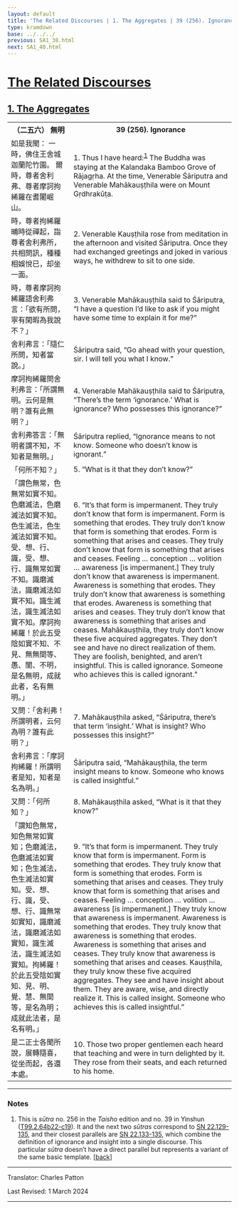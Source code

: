 ```yaml
---
layout: default
title: 'The Related Discourses | 1. The Aggregates | 39 (256). Ignorance'
type: kramdown
base: ../../../
previous: SA1_38.html
next: SA1_40.html
---
```


<h1><a href='(../index.html)'>The Related Discourses</a></h1>
<h2><a href='index.html'>1. The Aggregates</a></h2>

<table class="trans">
  <th class='ch'>（二五六） 無明</th>
  <th class='en'>39 (256). Ignorance</th>
  <tr>
    <td title='t99.2.64b22'>如是我聞： 一時，佛住王舍城迦蘭陀竹園。 爾時，尊者舍利弗、尊者摩訶拘絺羅在耆闍崛山。</td>
    <td id='p1'>1. Thus I have heard:<sup id="ref1"><a href="#n1">1</a></sup> The Buddha was staying at the Kalandaka Bamboo Grove of Rājagṛha. At the time, Venerable Śāriputra and Venerable Mahākauṣṭhila were on Mount Gṛdhrakūṭa.</td>
  </tr>
  <tr>
    <td title='t99.2.64b24'>時，尊者拘絺羅晡時從禪起，詣尊者舍利弗所，共相問訊，種種相娛悅已，却坐一面。</td>
    <td id='p2'>2. Venerable Kauṣṭhila rose from meditation in the afternoon and visited Śāriputra. Once they had exchanged greetings and joked in various ways, he withdrew to sit to one side.</td>
  </tr>
  <tr>
    <td title='t99.2.64b26'>時，尊者摩訶拘絺羅語舍利弗言：「欲有所問，寧有閑暇為我說不？」</td>
    <td id='p3'>3. Venerable Mahākauṣṭhila said to Śāriputra, “I have a question I’d like to ask if you might have some time to explain it for me?”</td>
  </tr>
  <tr>
    <td title='t99.2.64b27'>舍利弗言：「隨仁所問，知者當說。」</td>
    <td>Śāriputra said, “Go ahead with your question, sir. I will tell you what I know.”</td>
  </tr>
  <tr>
    <td title='t99.2.64b28'>摩訶拘絺羅問舍利弗言：「所謂無明。云何是無明？誰有此無明？」</td>
    <td id='p4'>4. Venerable Mahākauṣṭhila said to Śāriputra, “There’s the term ‘ignorance.’ What is ignorance? Who possesses this ignorance?”</td>
  </tr>
  <tr>
    <td title='t99.2.64b29'>舍利弗答言：「無明者謂不知，不知者是無明。」</td>
    <td>Śāriputra replied, “Ignorance means to not know. Someone who doesn’t know is ignorant.”</td>
  </tr>
  <tr>
    <td title='t99.2.64c1'>「何所不知？」</td>
    <td id='p5'>5. “What is it that they don’t know?”</td>
  </tr>
  <tr>
    <td title='t99.2.64c2'>「謂色無常，色無常如實不知。色磨滅法，色磨滅法如實不知。色生滅法，色生滅法如實不知。受、想、行、識，受、想、行、識無常如實不知。識磨滅法，識磨滅法如實不知。識生滅法，識生滅法如實不知。摩訶拘絺羅！於此五受陰如實不知、不見、無無間等、愚、闇、不明，是名無明，成就此者，名有無明。」</td>
    <td id='p6'>6. “It’s that form is impermanent. They truly don’t know that form is impermanent. Form is something that erodes. They truly don’t know that form is something that erodes. Form is something that arises and ceases. They truly don’t know that form is something that arises and ceases. Feeling … conception … volition … awareness [is impermanent.] They truly don’t know that awareness is impermanent. Awareness is something that erodes. They truly don’t know that awareness is something that erodes. Awareness is something that arises and ceases. They truly don’t know that awareness is something that arises and ceases. Mahākauṣṭhila, they truly don’t know these five acquired aggregates. They don’t see and have no direct realization of them. They are foolish, benighted, and aren’t insightful. This is called ignorance. Someone who achieves this is called ignorant.”</td>
  </tr>
  <tr>
    <td title='t99.2.64c8'>又問：「舍利弗！所謂明者，云何為明？誰有此明？」</td>
    <td id='p7'>7. Mahākauṣṭhila asked, “Śāriputra, there’s that term ‘insight.’ What is insight? Who possesses this insight?”</td>
  </tr>
  <tr>
    <td title='t99.2.64c9'>舍利弗言：「摩訶拘絺羅！所謂明者是知，知者是名為明。」</td>
    <td>Śāriputra said, “Mahākauṣṭhila, the term insight means to know. Someone who knows is called insightful.”</td>
  </tr>
  <tr>
    <td title='t99.2.64c11'>又問：「何所知？」</td>
    <td id='p8'>8. Mahākauṣṭhila asked, “What is it that they know?”</td>
  </tr>
  <tr>
    <td title='t99.2.64c11'>「謂知色無常，知色無常如實知；色磨滅法，色磨滅法如實知；色生滅法，色生滅法如實知。受、想、行、識，受、想、行、識無常如實知，識磨滅法，識磨滅法如實知，識生滅法，識生滅法如實知。拘絺羅！於此五受陰如實知、見、明、覺、慧、無間等，是名為明；成就此法者，是名有明。」</td>
    <td id='p9'>9. “It’s that form is impermanent. They truly know that form is impermanent. Form is something that erodes. They truly know that form is something that erodes. Form is something that arises and ceases. They truly know that form is something that arises and ceases. Feeling … conception … volition … awareness [is impermanent.] They truly know that awareness is impermanent. Awareness is something that erodes. They truly know that awareness is something that erodes. Awareness is something that arises and ceases. They truly know that awareness is something that arises and ceases. Kauṣṭhila, they truly know these five acquired aggregates. They see and have insight about them. They are aware, wise, and directly realize it. This is called insight. Someone who achieves this is called insightful.”</td>
  </tr>
  <tr>
    <td title='t99.2.64c17'>是二正士各聞所說，展轉隨喜，從坐而起，各還本處。</td>
    <td id='p10'>10. Those two proper gentlemen each heard that teaching and were in turn delighted by it. They rose from their seats, and each returned to his home.</td>
  </tr>
</table>

<hr/>

<h3 id="notes">Notes</h3>

<ol>
<li id="n1">This is <em>sūtra</em> no. 256 in the <cite>Taisho</cite> edition and no. 39 in Yinshun (<a href="https://cbetaonline.dila.edu.tw/zh/T02n0099_p0064b22" target="_blank">T99.2.64b22-c19</a>). It and the next two <em>sūtra</em>s correspond to <a href="https://suttacentral.net/sn22.129" target="_blank">SN 22.129-135</a>, and their closest parallels are <a href="https://suttacentral.net/sn22.133" target="_blank">SN 22.133-135</a>, which combine the definition of ignorance and insight into a single discourse. This particular <em>sūtra</em> doesn’t have a direct parallel but represents a variant of the same basic template. [<a href="#ref1">back</a>]</li>
</ol>
<hr/>

<p class="translator">Translator: Charles Patton</p>
<p class='revised'>Last Revised: 1 March 2024</p>

<hr/>